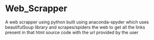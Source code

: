 # Web_Scrapper
A web scrapper using python built using anaconda-spyder which uses beautifulSoup library and scrapes/spiders the web to get all the links present in that html source code with the url provided by the user
